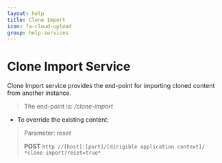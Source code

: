 ```yaml
---
layout: help
title: Clone Import
icon: fa-cloud-upload
group: help-services
---
```


Clone Import Service
===

Clone Import service provides the end-point for importing cloned content from another instance.

> The end-point is: */clone-import*

* To override the existing content:


> Parameter: *reset*
> 
> **POST** `http //[host]:[port]/[dirigible application context]/ *clone-import?reset=true*`

